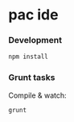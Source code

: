 pac ide
===

### Development
```bash
npm install
```

### Grunt tasks

Compile & watch:
```bash
grunt
```
